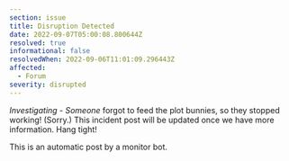 ```yaml
---
section: issue
title: Disruption Detected
date: 2022-09-07T05:00:08.800644Z
resolved: true
informational: false
resolvedWhen: 2022-09-06T11:01:09.296443Z
affected:
  - Forum
severity: disrupted
---
```

*Investigating* - _Someone_ forgot to feed the plot bunnies, so they stopped working! (Sorry.) This incident post will be updated once we have more information. Hang tight!

This is an automatic post by a monitor bot.
        